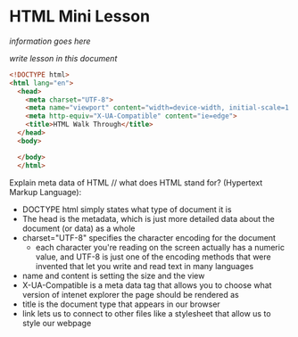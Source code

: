 # HTML Mini Lesson

*information goes here*

*write lesson in this document*

```html
<!DOCTYPE html>
<html lang="en">
  <head>
    <meta charset="UTF-8">
    <meta name="viewport" content="width=device-width, initial-scale=1.0">
    <meta http-equiv="X-UA-Compatible" content="ie=edge">
    <title>HTML Walk Through</title>
  </head>
  <body>

  </body>
  </html>
  ```


Explain meta data of HTML // what does HTML stand for? (Hypertext Markup Language):

- DOCTYPE html simply states what type of document it is
- The head is the metadata, which is just more detailed data about the document (or data) as a whole
- charset="UTF-8" specifies the character encoding for the document
  - each character you're reading on the screen actually has a numeric value, and UTF-8 is just one of the encoding methods that were invented that let you write and read text in many languages
- name and content is setting the size and the view
- X-UA-Compatible is a meta data tag that allows you to choose what version of intenet explorer the page should be rendered as
- title is the document type that appears in our browser
- link lets us to connect to other files like a stylesheet that allow us to style our webpage
